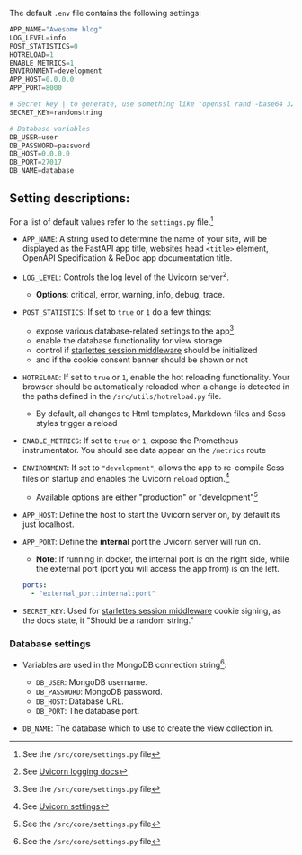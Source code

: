 The default `.env` file contains the following settings:

```py title=".env.example"
APP_NAME="Awesome blog"
LOG_LEVEL=info
POST_STATISTICS=0
HOTRELOAD=1
ENABLE_METRICS=1
ENVIRONMENT=development
APP_HOST=0.0.0.0
APP_PORT=8000

# Secret key | to generate, use something like "openssl rand -base64 32"
SECRET_KEY=randomstring

# Database variables
DB_USER=user
DB_PASSWORD=password
DB_HOST=0.0.0.0
DB_PORT=27017
DB_NAME=database
```

## Setting descriptions:
For a list of default values refer to the `settings.py` file.[^2]

- `APP_NAME`: A string used to determine the name of your site, will be
  displayed as the FastAPI app title, websites head `<title>` element,
  OpenAPI Specification & ReDoc app documentation title.

- `LOG_LEVEL`: Controls the log level of the Uvicorn server[^1].
    - **Options**: critical, error, warning, info, debug, trace.

- `POST_STATISTICS`: If set to `true` or `1` do a few things:
    - expose various database-related settings to the app[^2]
    - enable the database functionality for view storage
    - control if [starlettes session middleware][1] should be initialized
    - and if the cookie consent banner should be shown or not

- `HOTRELOAD`: If set to `true` or `1`, enable the hot reloading functionality.
  Your browser should be automatically reloaded when a change is detected in
  the paths defined in the `/src/utils/hotreload.py` file.
    - By default, all changes to Html templates, Markdown files and Scss styles
      trigger a reload

- `ENABLE_METRICS`: If set to `true` or `1`, expose the Prometheus
  instrumentator. You should see data appear on the `/metrics` route

- `ENVIRONMENT`: If set to `"development"`, allows the app to re-compile Scss
  files on startup and enables the Uvicorn `reload` option.[^3]
    - Available options are either "production" or "development"[^2]

- `APP_HOST`: Define the host to start the Uvicorn server on, by default its
  just localhost.

- `APP_PORT`: Define the **internal** port the Uvicorn server will run on.
    - **Note**: If running in docker, the internal port is on the right side,
    while the external port (port you will access the app from) is on the left.
    ```yaml hl_lines="2" title="docker-compose.yml"
    ports:
      - "external_port:internal:port"
    ```
- `SECRET_KEY`: Used for [starlettes session middleware][1] cookie signing, as
  the docs state, it "Should be a random string."

### Database settings
- Variables are used in the MongoDB connection string[^2]:
    - `DB_USER`: MongoDB username.
    - `DB_PASSWORD`: MongoDB password.
    - `DB_HOST`: Database URL.
    - `DB_PORT`: The database port.

- `DB_NAME`: The database which to use to create the view collection in.

[1]: https://www.starlette.io/middleware/#sessionmiddleware

[^1]: See [Uvicorn logging docs](https://www.uvicorn.org/settings/#logging)
[^2]: See the `/src/core/settings.py` file
[^3]: See [Uvicorn settings](https://www.uvicorn.org/settings/#development)
